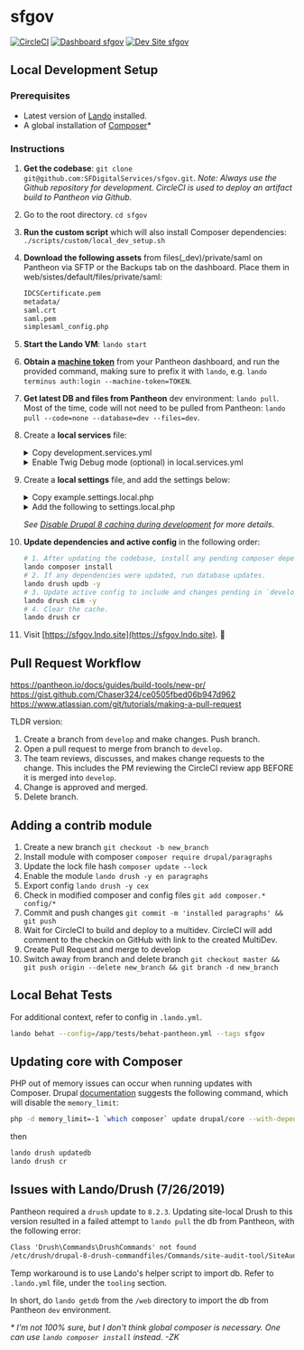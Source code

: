 # sfgov

[![CircleCI](https://circleci.com/gh/SFDigitalServices/sfgov.svg?style=shield)](https://circleci.com/gh/SFDigitalServices/sfgov)
[![Dashboard sfgov](https://img.shields.io/badge/dashboard-sfgov-yellow.svg)](https://dashboard.pantheon.io/sites/91d50373-c4cf-40e4-a646-cb73e16a140c#dev/code)
[![Dev Site sfgov](https://img.shields.io/badge/site-sfgov-blue.svg)](http://dev-sfgov.pantheonsite.io/)

## Local Development Setup

### Prerequisites

- Latest version of [Lando](https://docs.devwithlando.io) installed.
- A global installation of [Composer](https://getcomposer.org)*

### Instructions

1. **Get the codebase**: `git clone git@github.com:SFDigitalServices/sfgov.git`. _Note: Always use the Github repository for development. CircleCI is used to deploy an artifact build to Pantheon via Github._
2. Go to the root directory. `cd sfgov`
2. **Run the custom script** which will also install Composer dependencies: `./scripts/custom/local_dev_setup.sh`
3. **Download the following assets** from files(_dev)/private/saml on Pantheon via SFTP or the Backups tab on the dashboard. Place them in web/sistes/default/files/private/saml:

    ```sh
    IDCSCertificate.pem
    metadata/
    saml.crt
    saml.pem
    simplesaml_config.php
    ```

4. **Start the Lando VM**: `lando start`
5. **Obtain a [machine token](https://pantheon.io/docs/machine-tokens/)** from your Pantheon dashboard, and run the provided command, making sure to prefix it with `lando`, e.g. `lando terminus auth:login --machine-token=TOKEN`.
6. **Get latest DB and files from Pantheon** dev environment: `lando pull`. Most of the time, code will not need to be pulled from Pantheon: `lando pull --code=none --database=dev --files=dev`.
7. Create a **local services** file:

    <details>
      <summary>Copy development.services.yml</summary>

      ```sh
      cp web/sites/development.services.yml web/sites/default/local.services.yml
      ```

    </details>

    <details>
      <summary>Enable Twig Debug mode (optional) in local.services.yml</summary>

      ```yml
      parameters:
        # Add Twig config below "parameters".
        twig.config:
          debug: true
          auto_reload: true
          cache: false
      ```

    </details>

8. Create a **local settings** file, and add the settings below:

    <details>
      <summary>Copy example.settings.local.php</summary>

      ```sh
      cp web/sites/example.settings.local.php web/sites/default/settings.local.php
      ```

    </details>

    <details>
      <summary>Add the following to settings.local.php</summary>

      ```php
      # Point to your local services file:
      $settings['container_yamls'][] = DRUPAL_ROOT . '/sites/default/local.services.yml';

      # Add a dummy hash salt.
      $settings['hash_salt'] = 'whatever';

      # Database settings.
      $databases['default']['default'] = array (
        'database' => 'pantheon',
        'username' => 'pantheon',
        'password' => 'pantheon',
        'prefix' => '',
        'host' => 'database',
        'port' => '3306',
        'namespace' => 'Drupal\\Core\\Database\\Driver\\mysql',
        'driver' => 'mysql',
      );
      ```

    </details>

    _See [Disable Drupal 8 caching during development](https://www.drupal.org/node/2598914) for more details_.

9. **Update dependencies and active config** in the following order:

    ```sh
    # 1. After updating the codebase, install any pending composer dependencies.
    lando composer install
    # 2. If any dependencies were updated, run database updates.
    lando drush updb -y
    # 3. Update active config to include and changes pending in `develop`.
    lando drush cim -y
    # 4. Clear the cache.
    lando drush cr
    ```

10. Visit [https://sfgov.lndo.site](https://sfgov.lndo.site). 🎉

## Pull Request Workflow

https://pantheon.io/docs/guides/build-tools/new-pr/
https://gist.github.com/Chaser324/ce0505fbed06b947d962
https://www.atlassian.com/git/tutorials/making-a-pull-request

TLDR version:

1. Create a branch from `develop` and make changes. Push branch.
2. Open a pull request to merge from branch to `develop`.
3. The team reviews, discusses, and makes change requests to the change. This includes the PM reviewing the CircleCI review app BEFORE it is merged into `develop`.
4. Change is approved and merged.
5. Delete branch.

## Adding a contrib module

1. Create a new branch `git checkout -b new_branch`
2. Install module with composer `composer require drupal/paragraphs`
3. Update the lock file hash `composer update --lock`
4. Enable the module `lando drush -y en paragraphs`
5. Export config `lando drush -y cex`
6. Check in modified composer and config files `git add composer.* config/*`
7. Commit and push changes `git commit -m 'installed paragraphs' && git push`
8. Wait for CircleCI to build and deploy to a multidev. CircleCI will add comment to the checkin on GitHub with link to the created MultiDev.
9. Create Pull Request and merge to develop
10. Switch away from branch and delete branch `git checkout master && git push origin --delete new_branch && git branch -d new_branch`

## Local Behat Tests

For additional context, refer to config in `.lando.yml`.

```sh
lando behat --config=/app/tests/behat-pantheon.yml --tags sfgov
```

## Updating core with Composer

PHP out of memory issues can occur when running updates with Composer. Drupal [documentation](https://www.drupal.org/docs/8/update/update-core-via-composer) suggests the following command, which will disable the `memory_limit`:

```sh
php -d memory_limit=-1 `which composer` update drupal/core --with-dependencies
```

then

```sh
lando drush updatedb
lando drush cr
```

## Issues with Lando/Drush (7/26/2019)

Pantheon required a `drush` update to `8.2.3`. Updating site-local Drush to this version resulted in a failed attempt to `lando pull` the db from Pantheon, with the following error:

```txt
Class 'Drush\Commands\DrushCommands' not found
/etc/drush/drupal-8-drush-commandfiles/Commands/site-audit-tool/SiteAuditCommands.php:18
```

Temp workaround is to use Lando's helper script to import db. Refer to `.lando.yml` file, under the `tooling` section.

In short, do `lando getdb` from the `/web` directory to import the db from Pantheon `dev` environment.

_* I'm not 100% sure, but I don't think global composer is necessary. One can use `lando composer install` instead. -ZK_
